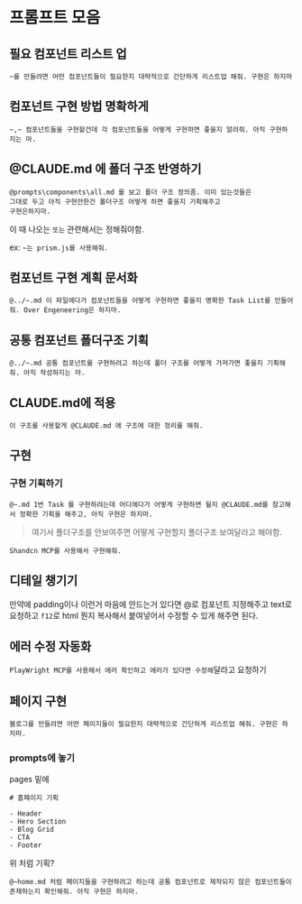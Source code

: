 # 프롬프트 모음

## 필요 컴포넌트 리스트 업

```text
~를 만들려면 어떤 컴포넌트들이 필요한지 대략적으로 간단하게 리스트업 해줘. 구현은 하지마
```

## 컴포넌트 구현 방법 명확하게

```text
~,~ 컴포넌트들을 구현할건데 각 컴포넌트들을 어떻게 구현하면 좋을지 알려줘. 아직 구현하지는 마.
```

## @CLAUDE.md 에 폴더 구조 반영하기

```text
@prompts\components\all.md 를 보고 폴더 구조 정의좀. 이미 있는것들은       
그대로 두고 아직 구현안한건 폴더구조 어떻게 하면 좋을지 기획해주고 
구현은하지마.
```

이 때 나오는 `또는` 관련해서는 정해줘야함.

ex: `~는 prism.js를 사용해줘.`

## 컴포넌트 구현 계획 문서화

```text
@../~.md 이 파일에다가 컴포넌트들을 어떻게 구현하면 좋을지 명확한 Task List를 만들어줘. Over Engeneering은 하지마.
```

## 공통 컴포넌트 폴더구조 기획

```text
@../~.md 공통 컴포넌트를 구현하려고 하는데 폴더 구조를 어떻게 가져가면 좋을지 기획해줘. 아직 작성하지는 마.
```

## CLAUDE.md에 적용

```text
이 구조를 사용할게 @CLAUDE.md 에 구조에 대한 정리를 해줘.
```

## 구현

### 구현 기획하기

```text
@~.md 1번 Task 를 구현하려는데 어디에다가 어떻게 구현하면 될지 @CLAUDE.md를 참고해서 정확한 기획을 해주고, 아직 구현은 하지마.
```

> 여기서 폴더구조를 안보여주면 어떻게 구현할지 폴더구조 보여달라고 해야함.

```text
Shandcn MCP를 사용해서 구현해줘.
```

## 디테일 챙기기

만약에 padding이나 이런거 마음에 안드는거 있다면 @로 컴포넌트 지정해주고 text로 요청하고 `f12`로 html 뭔지 복사해서 붙여넣어서 수정할 수 있게 해주면 된다.

## 에러 수정 자동화

`PlayWright MCP를 사용해서 에러 확인하고 에러가 있다면 수정해`달라고 요청하기


## 페이지 구현

```text
블로그를 만들려면 어떤 페이지들이 필요한지 대략적으로 간단하게 리스트업 해줘. 구현은 하지마.
```

### prompts에 놓기

pages 밑에

```
# 홈페이지 기획

- Header 
- Hero Section
- Blog Grid
- CTA
- Footer
```

위 처럼 기획?

```text
@~home.md 처럼 페이지들을 구현하려고 하는데 공통 컴포넌트로 제작되지 않은 컴포넌트들이 존재하는지 확인해줘. 아직 구현은 하지마.
```

